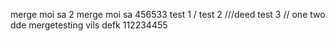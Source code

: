 merge moi sa 2
merge moi sa 456533
test 1 /
test 2 ///deed
test 3 //
one
two
dde
mergetesting
vils
defk
112234455
